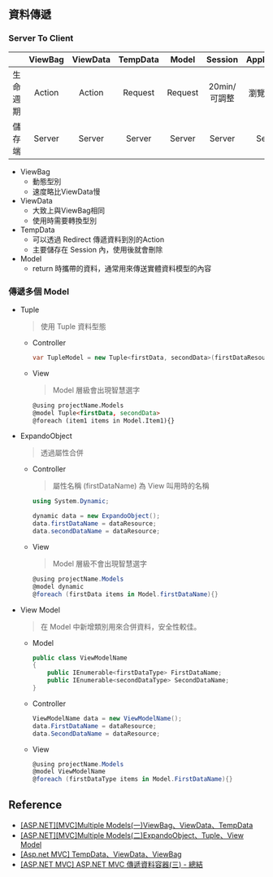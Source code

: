 ## 資料傳遞

### Server To Client

|          | ViewBag | ViewData | TempData |  Model  |   Session    | Application |      Cookie       |
| :------: | :-----: | :------: | :------: | :-----: | :----------: | :---------: | :---------------: |
| 生命週期 | Action  |  Action  | Request  | Request | 20min/可調整 | 瀏覽器關閉  | 瀏覽器關閉/可調整 |
|  儲存端  | Server  |  Server  |  Server  | Server  |    Server    |   Server    |      Client       |

- ViewBag
	- 動態型別
	- 速度略比ViewData慢
- ViewData
	- 大致上與ViewBag相同
	- 使用時需要轉換型別
- TempData
	- 可以透過 Redirect 傳遞資料到別的Action
	- 主要儲存在 Session 內，使用後就會刪除
- Model
	- return 時攜帶的資料，通常用來傳送實體資料模型的內容

### 傳遞多個 Model

- Tuple

	> 使用 Tuple 資料型態

	- Controller

		```csharp
		var TupleModel = new Tuple<firstData, secondData>(firstDataResource, secondDataResource)
		```

	- View

		> Model 層級會出現智慧選字

		```html
		@using projectName.Models
		@model Tuple<firstData, secondData>
		@foreach (item1 items in Model.Item1){}
		```

- ExpandoObject

	> 透過屬性合併

	- Controller

		> 屬性名稱 (firstDataName) 為 View 叫用時的名稱

		```csharp
		using System.Dynamic;
		
		dynamic data = new ExpandoObject();
		data.firstDataName = dataResource;
		data.secondDataName = dataResource;
		```

	- View

		> Model 層級不會出現智慧選字

		```csharp
		@using projectName.Models
		@model dynamic
		@foreach (firstData items in Model.firstDataName){}
		```

- View Model

	> 在 Model 中新增類別用來合併資料，安全性較佳。

	- Model

		```csharp
		public class ViewModelName
		{
		    public IEnumerable<firstDataType> FirstDataName;
		    public IEnumerable<secondDataType> SecondDataName;
		}
		```

	- Controller

		```csharp
		ViewModelName data = new ViewModelName();
		data.FirstDataName = dataResource;
		data.SecondDataName = dataResource;
		```

	- View

		```csharp
		@using projectName.Models
		@model ViewModelName
		@foreach (firstDataType items in Model.FirstDataName){}
		```

		

## Reference

- [[ASP.NET][MVC]Multiple Models(一)ViewBag、ViewData、TempData](<https://dotblogs.com.tw/stanley14/2016/11/19/mvc-multiplemodels>)
- [[ASP.NET][MVC]Multiple Models(二)ExpandoObject、Tuple、View Model](<https://dotblogs.com.tw/stanley14/2016/11/19/mvc-multiplemodels2>)
- [[Asp.net MVC] TempData、ViewData、ViewBag](<https://dotblogs.com.tw/inblackbox/2013/06/03/105240>)
- [[ASP.NET MVC] ASP.NET MVC 傳遞資料容器(三) - 總結](<https://dotblogs.com.tw/jasonyah/2013/05/06/102831>)
